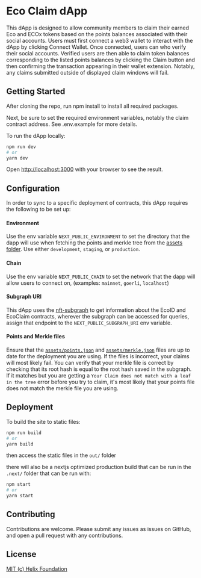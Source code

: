 # Eco Claim dApp
This dApp is designed to allow community members to claim their earned Eco and ECOx tokens based on the points balances associated with their social accounts.
Users must first connect a web3 wallet to interact with the dApp by clicking Connect Wallet.
Once connected, users can who verify their social accounts. Verified users are then able to claim token balances corresponding to the listed points balances by clicking the Claim button and then confirming the transaction appearing in their wallet extension. Notably, any claims submitted outside of displayed claim windows will fail. 

## Getting Started


After cloning the repo, run npm install to install all required packages. 

Next, be sure to set the required environment variables, notably the claim contract address. See .env.example for more details. 

To run the dApp locally: 

```bash
npm run dev
# or
yarn dev
```

Open [http://localhost:3000](http://localhost:3000) with your browser to see the result.

## Configuration
In order to sync to a specific deployment of contracts, this dApp requires the following to be set up:

#### Environment
Use the env variable `NEXT_PUBLIC_ENVIRONMENT` to set the directory that the dapp will use when fetching the points and merkle tree from the [assets folder](./assets/). Use either `development`, `staging`, or `production`.

#### Chain
Use the env variable `NEXT_PUBLIC_CHAIN` to set the network that the dapp will allow users to connect on, (examples: `mainnet`, `goerli`, `localhost`)

#### Subgraph URI
This dApp uses the [nft-subgraph](https://github.com/eco-association/nft-subgraph) to get information about the EcoID and EcoClaim contracts, wherever the subgraph can be accessed for queries, assign that endpoint to the `NEXT_PUBLIC_SUBGRAPH_URI` env variable.

#### Points and Merkle files
Ensure that the [`assets/points.json`](./assets/points.json) and [`assets/merkle.json`](./assets/merkle.json) files are up to date for the deployment you are using. If the files is incorrect, your claims will most likely fail. You can verify that your merkle file is correct by checking that its root hash is equal to the root hash saved in the subgraph. If it matches but you are getting a `Your Claim does not match with a leaf in the tree` error before you try to claim, it's most likely that your points file does not match the merkle file you are using.

## Deployment

To build the site to static files:
```bash
npm run build
# or 
yarn build
```

then access the static files in the `out/` folder

there will also be a nextjs optimized production build that can be run in the `.next/` folder that can be run with:
```bash
npm start
# or
yarn start
```
## Contributing
Contributions are welcome. Please submit any issues as issues on GitHub, and open a pull request with any contributions.

## License
[MIT (c) Helix Foundation](./LICENSE)